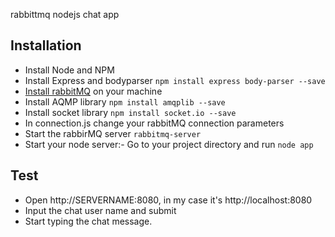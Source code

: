 rabbittmq nodejs chat app

## Installation

* Install Node and NPM
* Install Express and bodyparser `npm install express body-parser --save`
* [Install rabbitMQ](https://www.rabbitmq.com/download.html) on your machine
* Install AQMP library `npm install amqplib --save`
* Install socket library `npm install socket.io --save`
* In connection.js change your rabbitMQ connection parameters
* Start the rabbirMQ server `rabbitmq-server`
* Start your node server:- Go to your project directory and run `node app`

## Test
* Open http://SERVERNAME:8080, in my case it's http://localhost:8080
* Input the chat user name and submit
* Start typing the chat message.
